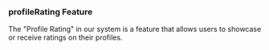 ### profileRating Feature

The "Profile Rating" in our system is a feature that allows users to showcase or receive ratings on their profiles.
